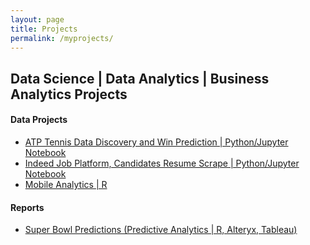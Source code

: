 ```yaml
---
layout: page
title: Projects
permalink: /myprojects/
---
```


## Data Science | Data Analytics | Business Analytics Projects


#### Data Projects
* [ATP Tennis Data Discovery and Win Prediction | Python/Jupyter Notebook](hansenme747/ATP/ATP_Data_project.ipynb)
* [Indeed Job Platform, Candidates Resume Scrape | Python/Jupyter Notebook](hansenme747/resume_scrape/Indeed_Resume_scraping.ipynb)
* [Mobile Analytics | R](hansenme747/WebMobileUsageAnalytics/hansenme_MobileAnalytics.html)

#### Reports
* [Super Bowl Predictions (Predictive Analytics | R, Alteryx, Tableau)](hansenme747/2019SuperBowlPrediction/SB_predict_final_version.html)

